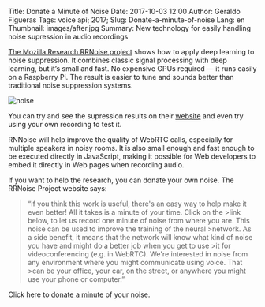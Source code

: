 Title: Donate a Minute of Noise
Date: 2017-10-03 12:00
Author: Geraldo Figueras
Tags: voice api; 2017;
Slug: Donate-a-minute-of-noise
Lang: en
Thumbnail: images/after.jpg
Summary: New technology for easily handling noise supression in audio recordings


[The Mozilla Research RRNoise project](https://hacks.mozilla.org/2017/09/rnnoise-deep-learning-noise-suppression/) shows how to apply deep learning to noise suppression. It combines classic signal processing with deep learning, but it’s small and fast. No expensive GPUs required — it runs easily on a Raspberry Pi. The result is easier to tune and sounds better than traditional noise suppression systems.

![noise](/images/after.jpg)

You can try and see the supression results on their [website](https://people.xiph.org/~jm/demo/rnnoise/#music_player) and even try using your own recording to test it. 

RNNoise will help improve the quality of WebRTC calls, especially for multiple speakers in noisy rooms. It is also small enough and fast enough to be executed directly in JavaScript, making it possible for Web developers to embed it directly in Web pages when recording audio.

If you want to help the research, you can donate your own noise. The RRNoise Project website says:

>“If you think this work is useful, there's an easy way to help make it even better! All it takes is a minute of your time. Click on the >link below, to let us record one minute of noise from where you are. This noise can be used to improve the training of the neural >network. As a side benefit, it means that the network will know what kind of noise you have and might do a better job when you get to use >it for videoconferencing (e.g. in WebRTC). We're interested in noise from any environment where you might communicate using voice. That >can be your office, your car, on the street, or anywhere you might use your phone or computer.”

Click here to [donate a minute](https://people.xiph.org/~jm/demo/rnnoise/donate.html) of your noise. 

